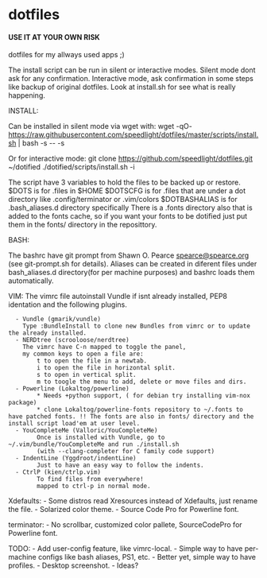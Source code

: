 dotfiles
========

#### USE IT AT YOUR OWN RISK ####

dotfiles for my allways used apps ;)

The install script can be run in silent or interactive modes. Silent mode dont ask for any confirmation. Interactive mode, ask confirmation in some steps like backup of original dotfiles. Look at install.sh for see what is really happening.

INSTALL:

Can be installed in silent mode via wget with:
wget -qO- https://raw.githubusercontent.com/speedlight/dotfiles/master/scripts/install.sh | bash -s -- -s

Or for interactive mode:
git clone https://github.com/speedlight/dotfiles.git ~/dotified
./dotified/scripts/install.sh -i

The script have 3 variables to hold the files to be backed up or restore.
$DOTS is for .files in $HOME
$DOTSCFG is for .files that are under a dot directory like .config/terminator or .vim/colors
$DOTBASHALIAS is for .bash_aliases.d directory specifically 
There is a .fonts directory also that is added to the fonts cache, so if you want your fonts to be dotified just put them in the fonts/ directory in the reposittory.

BASH:

The bashrc have git prompt from Shawn O. Pearce <spearce@spearce.org> (see git-prompt.sh for details).
Aliases can be created in diferent files under bash_aliases.d directory(for per machine purposes) and bashrc loads them automatically.

VIM:
The vimrc file autoinstall Vundle if isnt already installed, PEP8 identation and the following plugins.

      - Vundle (gmarik/vundle) 
        Type :BundleInstall to clone new Bundles from vimrc or to update the already installed.
      - NERDtree (scrooloose/nerdtree) 
        The vimrc have C-n mapped to toggle the panel, 
        my common keys to open a file are:
            t to open the file in a newtab.
            i to open the file in horizontal split.
            s to open in vertical split.
            m to toogle the menu to add, delete or move files and dirs.
      - Powerline (Lokaltog/powerline)
            * Needs +python support, ( for debian try installing vim-nox package)
            * clone Lokaltog/powerline-fonts repository to ~/.fonts to have patched fonts. !! The fonts are also in fonts/ directory and the install script load'em at user level.
      - YouCompleteMe (Valloric/YouCompleteMe) 
            Once is installed with Vundle, go to ~/.vim/bundle/YouCompleteMe and run ./install.sh 
            (with --clang-completer for C family code support)
      - IndentLine (Yggdroot/indentLine)
            Just to have an easy way to follow the indents.
      - CtrlP (kien/ctrlp.vim)
            To find files from everywhere!
            mapped to ctrl-p in normal mode.

Xdefaults:
      - Some distros read Xresources instead of Xdefaults, just rename the file.
      - Solarized color theme.
      - Source Code Pro for Powerline font.

terminator:
      - No scrollbar, customized color pallete, SourceCodePro for Powerline font.

TODO:
      - Add user-config feature, like vimrc-local.
      - Simple way to have per-machine configs like bash aliases, PS1, etc.
      - Better yet, simple way to have profiles.
      - Desktop screenshot.
      - Ideas? 

